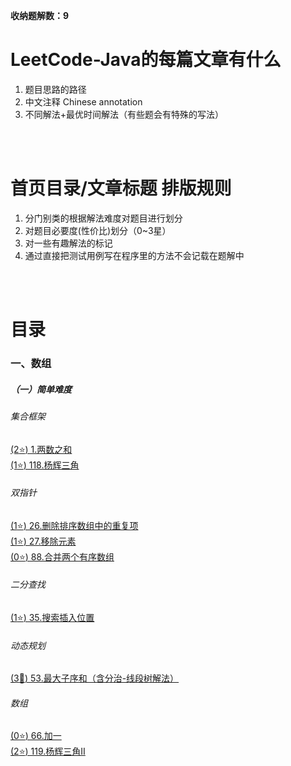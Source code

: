 **收纳题解数：9**<br>

# LeetCode-Java的每篇文章有什么
1. 题目思路的路径
2. 中文注释 Chinese annotation
3. 不同解法+最优时间解法（有些题会有特殊的写法）
<br>
<br>

# 首页目录/文章标题 排版规则
1. 分门别类的根据解法难度对题目进行划分
2. 对题目必要度(性价比)划分（0~3星）
3. 对一些有趣解法的标记
4. 通过直接把测试用例写在程序里的方法不会记载在题解中
<br>
<br>

# 目录
### 一、数组
##### （一）简单难度
###### 集合框架
[(2:star:) 1.两数之和](https://github.com/ArtlexKylin/LeetCode-Java/blob/main/%E6%95%B0%E7%BB%84/%E9%9B%86%E5%90%88%E6%A1%86%E6%9E%B6/1.%E4%B8%A4%E6%95%B0%E4%B9%8B%E5%92%8C.md) <br>
[(1:star:) 118.杨辉三角]() <br>
###### 双指针
[(1:star:) 26.删除排序数组中的重复项](https://github.com/ArtlexKylin/LeetCode-Java/blob/main/%E6%95%B0%E7%BB%84/%E5%8F%8C%E6%8C%87%E9%92%88/26.%E5%88%A0%E9%99%A4%E6%8E%92%E5%BA%8F%E6%95%B0%E7%BB%84%E4%B8%AD%E7%9A%84%E9%87%8D%E5%A4%8D%E9%A1%B9.md) <br>
[(1:star:) 27.移除元素](https://github.com/ArtlexKylin/LeetCode-Java/blob/main/%E6%95%B0%E7%BB%84/%E5%8F%8C%E6%8C%87%E9%92%88/27.%E7%A7%BB%E9%99%A4%E5%85%83%E7%B4%A0.md) <br>
[(0:star:) 88.合并两个有序数组](https://github.com/ArtlexKylin/LeetCode-Java/blob/main/%E6%95%B0%E7%BB%84/%E5%8F%8C%E6%8C%87%E9%92%88/88.%E5%90%88%E5%B9%B6%E4%B8%A4%E4%B8%AA%E6%9C%89%E5%BA%8F%E6%95%B0%E7%BB%84.md) <br>
###### 二分查找
[(1:star:) 35.搜索插入位置](https://github.com/ArtlexKylin/LeetCode-Java/blob/main/%E6%95%B0%E7%BB%84/%E4%BA%8C%E5%88%86%E6%9F%A5%E6%89%BE/35.%E6%90%9C%E7%B4%A2%E6%8F%92%E5%85%A5%E4%BD%8D%E7%BD%AE.md) <br>
###### 动态规划
[(3:star2:) 53.最大子序和（含分治-线段树解法）](https://github.com/ArtlexKylin/LeetCode-Java/blob/main/%E6%95%B0%E7%BB%84/%E5%8A%A8%E6%80%81%E8%A7%84%E5%88%92/53.%E6%9C%80%E5%A4%A7%E5%AD%90%E5%BA%8F%E5%92%8C.md) <br>
###### 数组
[(0:star:) 66.加一](https://github.com/ArtlexKylin/LeetCode-Java/blob/main/%E6%95%B0%E7%BB%84/%E6%95%B0%E7%BB%84/66.%E5%8A%A0%E4%B8%80.md) <br>
[(2:star:) 119.杨辉三角II]() <br>
